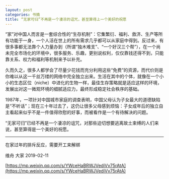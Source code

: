 ```yaml
---
layout: post
categories: 书摘
title: “无家可归”不再是一个凄凉的诅咒，甚至算得上一个美好的祝愿
---
```


“家”对中国人而言是一套综合性的“生存机制”：它集繁衍、福利、救济、生产等所有功能于一身，一个人活在世上的所有需求几乎都可以从家庭中得到。反过来，有很多事都无法靠个人力量办到（所谓“独木难支”、“一个好汉三个帮”），在一个尚未完全市场化的环境中，很多服务、乐趣，更别说权利，仅仅靠钱还得不到，只能靠关系、权力和福利等机制来予以补充。

久而久之，很多人都学会了尽量少花钱而充分利用这些“免费”的资源，而代价则是你难以从这一千丝万缕的网络中完全独立出来。生活在其中的个体，就像在一个小小的生态区位（niche）中进化的生物一样，最佳生存策略就是适应这样的环境，发展出对这一微观环境的细腻适应力，最终形成稳定社会秩序的基础。

1987年，一项针对中国城市家庭的调查表明，中国父母认为子女最大的道德缺陷是“不听话”；现在三十年过去了，这仍让很多父母感到烦恼：子女成年后的独立自主看起来似乎不是一件值得欣慰的好事，而被看作是一个有待解决的问题。

“无家可归”已经不再是一个凄凉的诅咒，对那些迫切想要逃离故土束缚的人们来说，甚至算得是一个美好的祝愿。

---

在家过年的排斥反应，需要开工来解绑

维舟  大家  2019-02-11

[https://mp.weixin.qq.com/s/YWceHaBRWJVediVv75rAtA](https://mp.weixin.qq.com/s/YWceHaBRWJVediVv75rAtA)